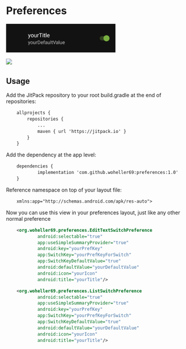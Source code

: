 # Preferences

<img src="EditTextSwitchPreference.png" width="300"/>

[![](https://jitpack.io/v/woheller69/preferences.svg)](https://jitpack.io/#woheller69/preferences)

## Usage

Add the JitPack repository to your root build.gradle at the end of repositories:

```xml
   	allprojects {
    	repositories {
    		...
    		maven { url 'https://jitpack.io' }
    	}
    }
````

Add the dependency at the app level:
```xml
	dependencies {
	        implementation 'com.github.woheller69:preferences:1.0'
	}
````

Reference namespace on top of your layout file:
```xml
    xmlns:app="http://schemas.android.com/apk/res-auto">
````

Now you can use this view in your preferences layout, just like any other normal preference
```xml
    <org.woheller69.preferences.EditTextSwitchPreference
            android:selectable="true"
            app:useSimpleSummaryProvider="true"
            android:key="yourPrefKey"
            app:SwitchKey="yourPrefKeyForSwitch"
            app:SwitchKeyDefaultValue="true"
            android:defaultValue="yourDefaultValue"
            android:icon="yourIcon"
            android:title="yourTitle"/>
````
```xml
    <org.woheller69.preferences.ListSwitchPreference
            android:selectable="true"
            app:useSimpleSummaryProvider="true"
            android:key="yourPrefKey"
            app:SwitchKey="yourPrefKeyForSwitch"
            app:SwitchKeyDefaultValue="true"
            android:defaultValue="yourDefaultValue"
            android:icon="yourIcon"
            android:title="yourTitle"/>
````
